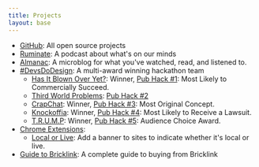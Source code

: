 ```yaml
---
title: Projects
layout: base
---
```


*   [GitHub](https://github.com/rknightuk): All open source projects
*   [Ruminate](http://ruminatepodcast.com): A podcast about what's on our minds
*   [Almanac](http://github.com/rknightuk/almanac/): A microblog for what you've watched, read, and listened to.
*   [#DevsDoDesign](http://devsdodesign.com): A multi-award winning hackathon team
    *   [Has It Blown Over Yet?](http://blownover.devsdodesign.com/): Winner, [Pub Hack #1](http://www.pubhack.co.uk/pubhack-1-results-report): Most Likely to Commercially Succeed.
    *   [Third World Problems](http://thirdworldproblems.devsdodesign.com/): [Pub Hack #2](http://www.pubhack.co.uk/pubhack-2-the-winners-and-report/)
    *   [CrapChat](https://github.com/PubHack/CrapChat): Winner, [Pub Hack #3](http://www.pubhack.co.uk/pubhack-3-results): Most Original Concept.
    *   [Knockoffia](http://knockoffia.devsdodesign.com/): Winner, [Pub Hack #4](http://www.pubhack.co.uk/pubhack-4-the-results/): Most Likely to Receive a Lawsuit.
    *   [T.R.U.M.P](http://devsdodesign.com/T.R.U.M.P./): Winner, [Pub Hack #5](http://www.pubhack.co.uk/pubhack-5-results/): Audience Choice Award.
*   [Chrome Extensions](https://chrome.google.com/webstore/detail/github-pages-view-source/eboipoomjlbpkfmmiicfgmclghepgbbk/related):
    *   [Local or Live](https://chrome.google.com/webstore/detail/local-or-live/jkaaaiinegnfdfimdmmppljjomlidnlo): Add a banner to sites to indicate whether it's local or live.
*   [Guide to Bricklink](http://guidetobricklink.com/): A complete guide to buying from Bricklink